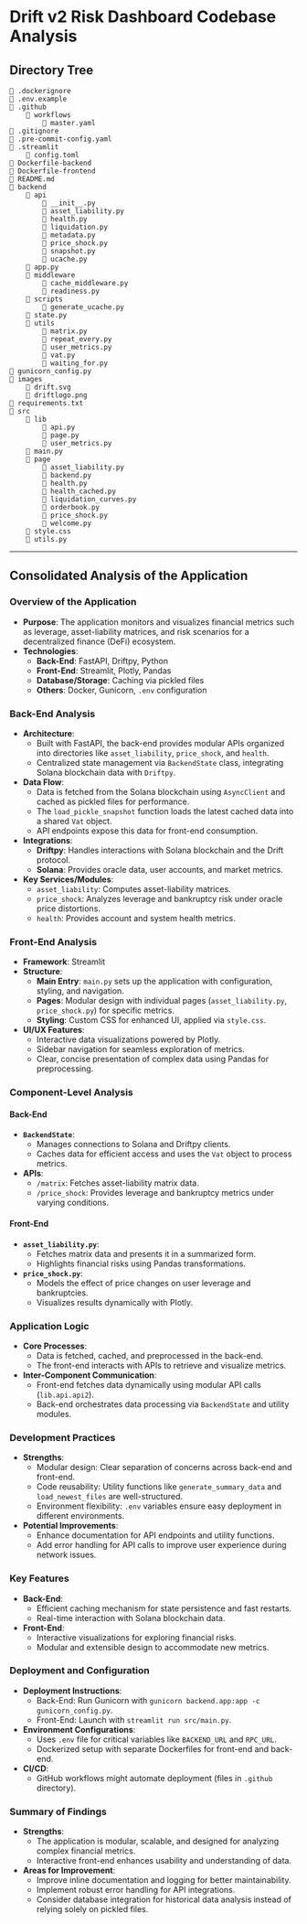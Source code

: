
# Drift v2 Risk Dashboard Codebase Analysis

## Directory Tree

```
📄 .dockerignore
📄 .env.example
📂 .github
    📂 workflows
        📄 master.yaml
📄 .gitignore
📄 .pre-commit-config.yaml
📂 .streamlit
    📄 config.toml
📄 Dockerfile-backend
📄 Dockerfile-frontend
📄 README.md
📂 backend
    📂 api
        📄 __init__.py
        📄 asset_liability.py
        📄 health.py
        📄 liquidation.py
        📄 metadata.py
        📄 price_shock.py
        📄 snapshot.py
        📄 ucache.py
    📄 app.py
    📂 middleware
        📄 cache_middleware.py
        📄 readiness.py
    📂 scripts
        📄 generate_ucache.py
    📄 state.py
    📂 utils
        📄 matrix.py
        📄 repeat_every.py
        📄 user_metrics.py
        📄 vat.py
        📄 waiting_for.py
📄 gunicorn_config.py
📂 images
    📄 drift.svg
    📄 driftlogo.png
📄 requirements.txt
📂 src
    📂 lib
        📄 api.py
        📄 page.py
        📄 user_metrics.py
    📄 main.py
    📂 page
        📄 asset_liability.py
        📄 backend.py
        📄 health.py
        📄 health_cached.py
        📄 liquidation_curves.py
        📄 orderbook.py
        📄 price_shock.py
        📄 welcome.py
    📄 style.css
    📄 utils.py

```

---


## Consolidated Analysis of the Application

### Overview of the Application
- **Purpose**: 
  The application monitors and visualizes financial metrics such as leverage, asset-liability matrices, and risk scenarios for a decentralized finance (DeFi) ecosystem. 
- **Technologies**:
  - **Back-End**: FastAPI, Driftpy, Python
  - **Front-End**: Streamlit, Plotly, Pandas
  - **Database/Storage**: Caching via pickled files
  - **Others**: Docker, Gunicorn, `.env` configuration

### Back-End Analysis
- **Architecture**:
  - Built with FastAPI, the back-end provides modular APIs organized into directories like `asset_liability`, `price_shock`, and `health`.
  - Centralized state management via `BackendState` class, integrating Solana blockchain data with `Driftpy`.
- **Data Flow**:
  - Data is fetched from the Solana blockchain using `AsyncClient` and cached as pickled files for performance.
  - The `load_pickle_snapshot` function loads the latest cached data into a shared `Vat` object.
  - API endpoints expose this data for front-end consumption.
- **Integrations**:
  - **Driftpy**: Handles interactions with Solana blockchain and the Drift protocol.
  - **Solana**: Provides oracle data, user accounts, and market metrics.
- **Key Services/Modules**:
  - `asset_liability`: Computes asset-liability matrices.
  - `price_shock`: Analyzes leverage and bankruptcy risk under oracle price distortions.
  - `health`: Provides account and system health metrics.

### Front-End Analysis
- **Framework**: Streamlit
- **Structure**:
  - **Main Entry**: `main.py` sets up the application with configuration, styling, and navigation.
  - **Pages**: Modular design with individual pages (`asset_liability.py`, `price_shock.py`) for specific metrics.
  - **Styling**: Custom CSS for enhanced UI, applied via `style.css`.
- **UI/UX Features**:
  - Interactive data visualizations powered by Plotly.
  - Sidebar navigation for seamless exploration of metrics.
  - Clear, concise presentation of complex data using Pandas for preprocessing.

### Component-Level Analysis
#### Back-End
- **`BackendState`**:
  - Manages connections to Solana and Driftpy clients.
  - Caches data for efficient access and uses the `Vat` object to process metrics.
- **APIs**:
  - `/matrix`: Fetches asset-liability matrix data.
  - `/price_shock`: Provides leverage and bankruptcy metrics under varying conditions.

#### Front-End
- **`asset_liability.py`**:
  - Fetches matrix data and presents it in a summarized form.
  - Highlights financial risks using Pandas transformations.
- **`price_shock.py`**:
  - Models the effect of price changes on user leverage and bankruptcies.
  - Visualizes results dynamically with Plotly.

### Application Logic
- **Core Processes**:
  - Data is fetched, cached, and preprocessed in the back-end.
  - The front-end interacts with APIs to retrieve and visualize metrics.
- **Inter-Component Communication**:
  - Front-end fetches data dynamically using modular API calls (`lib.api.api2`).
  - Back-end orchestrates data processing via `BackendState` and utility modules.

### Development Practices
- **Strengths**:
  - Modular design: Clear separation of concerns across back-end and front-end.
  - Code reusability: Utility functions like `generate_summary_data` and `load_newest_files` are well-structured.
  - Environment flexibility: `.env` variables ensure easy deployment in different environments.
- **Potential Improvements**:
  - Enhance documentation for API endpoints and utility functions.
  - Add error handling for API calls to improve user experience during network issues.

### Key Features
- **Back-End**:
  - Efficient caching mechanism for state persistence and fast restarts.
  - Real-time interaction with Solana blockchain data.
- **Front-End**:
  - Interactive visualizations for exploring financial risks.
  - Modular and extensible design to accommodate new metrics.

### Deployment and Configuration
- **Deployment Instructions**:
  - Back-End: Run Gunicorn with `gunicorn backend.app:app -c gunicorn_config.py`.
  - Front-End: Launch with `streamlit run src/main.py`.
- **Environment Configurations**:
  - Uses `.env` file for critical variables like `BACKEND_URL` and `RPC_URL`.
  - Dockerized setup with separate Dockerfiles for front-end and back-end.
- **CI/CD**:
  - GitHub workflows might automate deployment (files in `.github` directory).

### Summary of Findings
- **Strengths**:
  - The application is modular, scalable, and designed for analyzing complex financial metrics.
  - Interactive front-end enhances usability and understanding of data.
- **Areas for Improvement**:
  - Improve inline documentation and logging for better maintainability.
  - Implement robust error handling for API integrations.
  - Consider database integration for historical data analysis instead of relying solely on pickled files.

